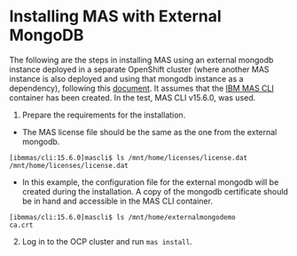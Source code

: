 # Installing MAS with External MongoDB

The following are the steps in installing MAS using an external mongodb instance deployed in a separate OpenShift cluster (where another MAS instance is also deployed and using that mongodb instance as a dependency), following this [document](https://www.ibm.com/support/pages/installing-mas-using-ibm-mas-cli-utility). It assumes that the [IBM MAS CLI](https://ibm-mas.github.io/cli/) container has been created. In the test, MAS CLI v15.6.0, was used.

1. Prepare the requirements for the installation.
- The MAS license file should be the same as the one from the external mongodb.
```
[ibmmas/cli:15.6.0]mascli$ ls /mnt/home/licenses/license.dat
/mnt/home/licenses/license.dat
```
- In this example, the configuration file for the external mongodb will be created during the installation. A copy of the mongodb certificate should be in hand and accessible in the MAS CLI container.

```
[ibmmas/cli:15.6.0]mascli$ ls /mnt/home/externalmongodemo
ca.crt
```
2. Log in to the OCP cluster and run `mas install`.


